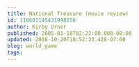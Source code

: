 ```yaml
---
title: National Treasure (movie review)
id: 110601145431998158
author: Kirby Urner
published: 2005-01-18T02:22:00.000-08:00
updated: 2008-10-20T18:52:33.428-07:00
blog: world_game
tags: 
---
```


